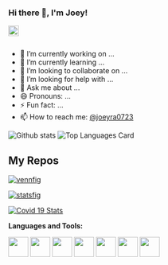 
<!--
**dreambold/dreambold** is a ✨ _special_ ✨ repository because its `README.md` (this file) appears on your GitHub profile.
-->
### Hi there 👋, I'm Joey!

<a href="https://twitter.com/joeyra0723">
  <img align="left" alt="Joey Ramsey | Twitter" width="21px" src="https://raw.githubusercontent.com/shinokada/shinokada/master/assets/twitter.png"/>
</a>

<br />
<br />

- 🔭 I’m currently working on ...
- 🌱 I’m currently learning ...
- 👯 I’m looking to collaborate on ...
- 🤔 I’m looking for help with ...
- 💬 Ask me about ...
- 😄 Pronouns: ...
- ⚡ Fun fact: ...
- 📫 How to reach me: <a href="https://twitter.com/joeyra0723">@joeyra0723</a> 


![Github stats](https://github-readme-stats.vercel.app/api?username=dreambold&theme=highcontrast&show_icons=true&count_private=true)
![Top Languages Card](https://github-readme-stats.vercel.app/api/top-langs/?username=dreambold&layout=compact)

## My Repos

[![vennfig](https://github-readme-stats.vercel.app/api/pin/?username=dreambold&repo=Megapay&show_owner=true)](https://github.com/dreambold/Megapay)

[![statsfig](https://github-readme-stats.vercel.app/api/pin/?username=dreambold&repo=Multi-Vendor-System&show_owner=true)](https://github.com/dreambold/Multi-Vendor-System)

[![Covid 19 Stats](https://github-readme-stats.vercel.app/api/pin/?username=dreambold&repo=Chat-App&show_owner=true)](https://github.com/dreambold/Chat-App)



**Languages and Tools:**  

<code><img height="40" src="https://raw.githubusercontent.com/dreambold/dreambold/assets/jupyter-notebook.png"></code>
<code><img height="40" src="https://raw.githubusercontent.com/dreambold/dreambold/assets/python.png"></code>
<code><img height="40" src="https://raw.githubusercontent.com/dreambold/dreambold/assets/rust.png"></code>
<code><img height="40" src="https://raw.githubusercontent.com/dreambold/dreambold/assets/javascript.png"></code>
<code><img height="40" src="https://raw.githubusercontent.com/dreambold/dreambold/assets/php.png"></code>
<code><img height="40" src="https://raw.githubusercontent.com/dreambold/dreambold/assets/visual-studio-code.png"></code>
<code><img height="40" src="https://raw.githubusercontent.com/dreambold/dreambold/assets/vim.png"></code>  
